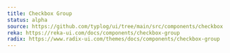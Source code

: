 ```yaml
---
title: Checkbox Group
status: alpha
source: https://github.com/typlog/ui/tree/main/src/components/checkbox
reka: https://reka-ui.com/docs/components/checkbox-group
radix: https://www.radix-ui.com/themes/docs/components/checkbox-group
---
```


<Example name="checkbox-group/Nested.vue" />
